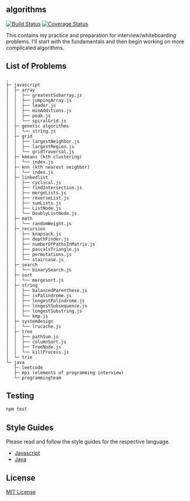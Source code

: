## algorithms
  
[![Build Status](https://travis-ci.org/vinnyoodles/algorithms.svg?branch=master)](https://travis-ci.org/vinnyoodles/algorithms)
[![Coverage Status](https://coveralls.io/repos/github/vinnyoodles/algorithms/badge.svg?branch=master)](https://coveralls.io/github/vinnyoodles/algorithms?branch=master)

This contains my practice and preparation for interview/whiteboarding problems. I'll start with the fundamentals and then begin working on more complicated algorithms.

## List of Problems
```
.
├─ javascript
│  ├─ array
│  │  ├── greatestSubarray.js
│  │  ├── jumpingArray.js
│  │  ├── leader.js
│  │  ├── minAdditions.js
│  │  ├── peak.js
│  │  └── spiralGrid.js
│  ├─ genetic algorithms
│  │  └── string.js
│  ├─ grid
│  │  ├── largestNeighbor.js
│  │  ├── largestRegion.js
│  │  └── gridTraversal.js
│  ├─ kmeans (kth clustering)
│  │  └── index.js
│  ├─ knn (kth nearest neighbor)
│  │  └── index.js
│  ├─ linkedlist
│  │  ├── cyclical.js
│  │  ├── findIntersection.js
│  │  ├── mergeLists.js
│  │  ├── reverseList.js
│  │  ├── sumLists.js
│  │  ├── ListNode.js
│  │  └── DoublyListNode.js
│  ├─ math
│  │  └── randomWeight.js
│  ├─ recursion
│  │  ├── knapsack.js
│  │  ├── depthFinder.js
│  │  ├── numberOfPathsInMatrix.js
│  │  ├── pascalsTriangle.js
│  │  ├── permutations.js
│  │  └── staircase.js
│  ├─ search
│  │  └── binarySearch.js
│  ├─ sort
│  │  └── mergesort.js
│  ├─ string
│  │  ├── balancedParenthese.js
│  │  ├── isPalindrome.js
│  │  ├── longestPalindrome.js
│  │  ├── longestSubsequence.js
│  │  ├── longestSubstring.js
│  │  └── kmp.js
│  ├─ systemdesign
│  │  └── lrucache.js
│  ├─ tree
│  │  ├── pathSum.js
│  │  ├── columnSort.js
│  │  ├── TreeNode.js
│  │  └── killProcess.js
│  └─ trie
└─ java
   ├─ leetcode
   ├─ epi (elements of programming interview)
   └─ programmingteam
```

## Testing

```javascript
npm test
```

## Style Guides

Please read and follow the style guides for the respective language.
- [Javascript](https://github.com/airbnb/javascript)
- [Java](https://google.github.io/styleguide/javaguide.html)

## License
[MIT License](https://github.com/vinnyoodles/algorithms/blob/master/LICENSE)
